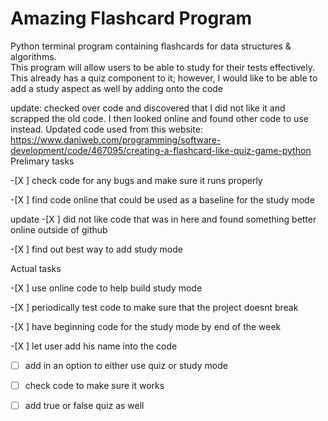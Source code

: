 # Amazing Flashcard Program
Python terminal program containing flashcards for data structures &amp; algorithms.  
This program will allow users to be able to study for their tests effectively.  
This already has a quiz component to it; however, I would like to be able to add a study aspect as well by adding onto the code


update: checked over code and discovered that I did not like it and scrapped the old code.  I then looked online and found other code to use instead. Updated code used from this website: https://www.daniweb.com/programming/software-development/code/467095/creating-a-flashcard-like-quiz-game-python
Prelimary tasks

-[X ] check code for any bugs and make sure it runs properly

-[X ] find code online that could be used as a baseline for the study mode

update -[X ] did not like code that was in here and found something better online outside of github

-[X ] find out best way to add study mode 

Actual tasks

-[X ] use online code to help build study mode

-[X ] periodically test code to make sure that the project doesnt break

-[X ] have beginning code for the study mode by end of the week

-[X ] let user add his name into the code

-[ ] add in an option to either use quiz or study mode

-[ ] check code to make sure it works

-[ ] add true or false quiz as well



